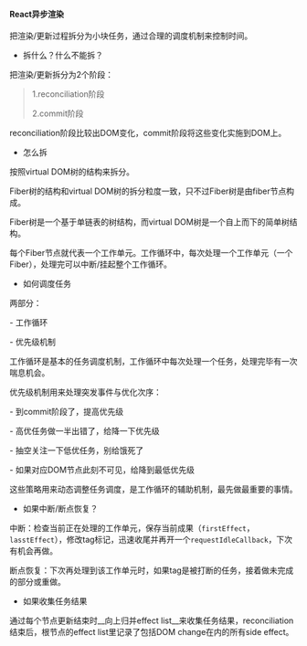 #### React异步渲染

把渲染/更新过程拆分为小块任务，通过合理的调度机制来控制时间。

* 拆什么？什么不能拆？

把渲染/更新拆分为2个阶段：

> 1.reconciliation阶段
>
> 2.commit阶段

reconciliation阶段比较出DOM变化，commit阶段将这些变化实施到DOM上。

* 怎么拆

按照virtual DOM树的结构来拆分。

Fiber树的结构和virtual DOM树的拆分粒度一致，只不过Fiber树是由fiber节点构成。

Fiber树是一个基于单链表的树结构，而virtual DOM树是一个自上而下的简单树结构。

每个Fiber节点就代表一个工作单元。工作循环中，每次处理一个工作单元（一个Fiber），处理完可以中断/挂起整个工作循环。

* 如何调度任务

两部分：

\- 工作循环

\- 优先级机制

工作循环是基本的任务调度机制，工作循环中每次处理一个任务，处理完毕有一次喘息机会。

优先级机制用来处理突发事件与优化次序：

\- 到commit阶段了，提高优先级

\- 高优任务做一半出错了，给降一下优先级

\- 抽空关注一下低优任务，别给饿死了

\- 如果对应DOM节点此刻不可见，给降到最低优先级

这些策略用来动态调整任务调度，是工作循环的辅助机制，最先做最重要的事情。

* 如果中断/断点恢复？

中断：检查当前正在处理的工作单元，保存当前成果（`firstEffect`，`lasstEffect`），修改tag标记，迅速收尾并再开一个`requestIdleCallback`，下次有机会再做。

断点恢复：下次再处理到该工作单元时，如果tag是被打断的任务，接着做未完成的部分或重做。

* 如果收集任务结果

通过每个节点更新结束时__向上归并effect list__来收集任务结果，reconciliation结束后，根节点的effect list里记录了包括DOM change在内的所有side effect。